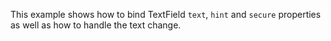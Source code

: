 This example shows how to bind TextField `text`, `hint` and `secure` properties as well as how to handle the text change.

<snippet id='switch-styling-xml'/>
<snippet id='switch-style-css'/>
